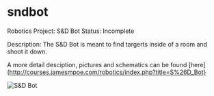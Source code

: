 # sndbot
Robotics Project: S&D Bot
Status: Incomplete

Description:
The S&D Bot is meant to find targerts inside of a room and shoot it down.

A more detail desciption, pictures and schematics can be found [here](http://courses.jamesmpoe.com/robotics/index.php?title=S%26D_Bot}

![S&D Bot](http://courses.jamesmpoe.com/robotics/images/thumb/a/a2/Sndbot_new_chasis_2.jpg/400px-Sndbot_new_chasis_2.jpg)
